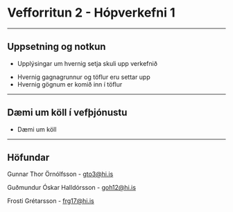 # Vefforritun 2 - Hópverkefni 1
---
## Uppsetning og notkun

* Upplýsingar um hvernig setja skuli upp verkefnið
- Hvernig gagnagrunnur og töflur eru settar upp
- Hvernig gögnum er komið inn í töflur

---
## Dæmi um köll í vefþjónustu
* Dæmi um köll

---
## Höfundar
Gunnar Thor Örnólfsson - gto3@hi.is

Guðmundur Óskar Halldórsson - goh12@hi.is

Frosti Grétarsson - frg17@hi.is
